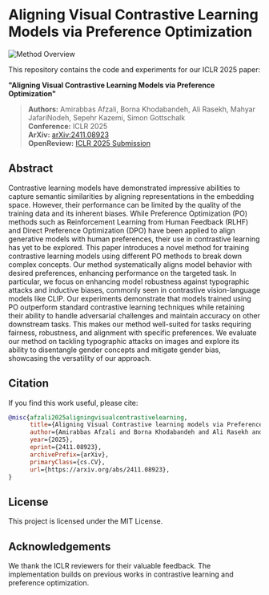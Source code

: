 # Aligning Visual Contrastive Learning Models via Preference Optimization

![Method Overview](path_to_your_figure.png)

This repository contains the code and experiments for our ICLR 2025 paper:

**"Aligning Visual Contrastive Learning Models via Preference Optimization"**

> **Authors:** Amirabbas Afzali, Borna Khodabandeh, Ali Rasekh, Mahyar JafariNodeh, Sepehr Kazemi, Simon Gottschalk  
> **Conference:** ICLR 2025  
> **ArXiv:** [arXiv:2411.08923](https://arxiv.org/abs/2411.08923)  
> **OpenReview:** [ICLR 2025 Submission](https://openreview.net/forum?id=wgRQ2WAORJ)  

## Abstract

Contrastive learning models have demonstrated impressive abilities to capture semantic similarities by aligning representations in the embedding space. However, their performance can be limited by the quality of the training data and its inherent biases. While Preference Optimization (PO) methods such as Reinforcement Learning from Human Feedback (RLHF) and Direct Preference Optimization (DPO) have been applied to align generative models with human preferences, their use in contrastive learning has yet to be explored. This paper introduces a novel method for training contrastive learning models using different PO methods to break down complex concepts. Our method systematically aligns model behavior with desired preferences, enhancing performance on the targeted task. In particular, we focus on enhancing model robustness against typographic attacks and inductive biases, commonly seen in contrastive vision-language models like CLIP. Our experiments demonstrate that models trained using PO outperform standard contrastive learning techniques while retaining their ability to handle adversarial challenges and maintain accuracy on other downstream tasks. This makes our method well-suited for tasks requiring fairness, robustness, and alignment with specific preferences. We evaluate our method on tackling typographic attacks on images and explore its ability to disentangle gender concepts and mitigate gender bias, showcasing the versatility of our approach.


## Citation

If you find this work useful, please cite:

```bibtex
@misc{afzali2025aligningvisualcontrastivelearning,
      title={Aligning Visual Contrastive learning models via Preference Optimization}, 
      author={Amirabbas Afzali and Borna Khodabandeh and Ali Rasekh and Mahyar JafariNodeh and Sepehr Kazemi and Simon Gottschalk},
      year={2025},
      eprint={2411.08923},
      archivePrefix={arXiv},
      primaryClass={cs.CV},
      url={https://arxiv.org/abs/2411.08923},
}
```

## License

This project is licensed under the MIT License.

## Acknowledgements

We thank the ICLR reviewers for their valuable feedback. The implementation builds on previous works in contrastive learning and preference optimization.

